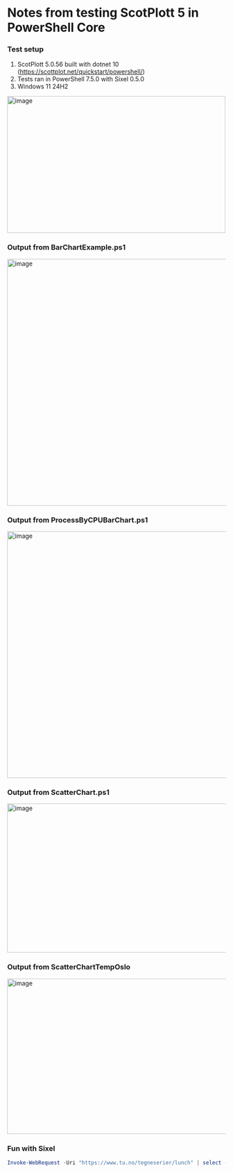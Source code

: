 # Notes from testing ScotPlott 5 in PowerShell Core

### Test setup
1. ScotPlott 5.0.56 built with dotnet 10 (https://scottplot.net/quickstart/powershell/)
2. Tests ran in PowerShell 7.5.0 with Sixel 0.5.0
3. Windows 11 24H2
<img width="503" height="315" alt="image" src="https://github.com/user-attachments/assets/847d7135-bebf-4941-ad5e-7de387380063" />

### Output from BarChartExample.ps1
<img width="907" height="568" alt="image" src="https://github.com/user-attachments/assets/cc082756-d9d3-4e54-b64a-6139b773f0af" />

### Output from ProcessByCPUBarChart.ps1
<img width="862" height="568" alt="image" src="https://github.com/user-attachments/assets/64680ccd-2539-41f6-8ed9-7cb5b0e2689e" />

### Output from ScatterChart.ps1
<img width="574" height="343" alt="image" src="https://github.com/user-attachments/assets/80501881-57e6-441e-84c9-d56061f51dca" />

### Output from ScatterChartTempOslo
<img width="1006" height="358" alt="image" src="https://github.com/user-attachments/assets/0fd4abcc-5c96-41f8-a5c5-722e6a27e6b6" />


### Fun with Sixel
```PowerShell
Invoke-WebRequest -Uri "https://www.tu.no/tegneserier/lunch" | select -ExpandProperty images | ? {$_.OuterHTML -match 'lunch'} | select -ExpandProperty src | % {ConvertTo-Sixel -Url $_}
```
